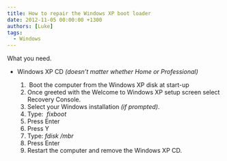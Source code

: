 ```yaml
---
title: How to repair the Windows XP boot loader
date: 2012-11-05 00:00:00 +1300
authors: [Luke]
tags:
  - Windows
---
```


What you need.

* Windows XP CD _(doesn’t matter whether Home or Professional)_

  1.  Boot the computer from the Windows XP disk at start-up
  2. Once greeted with the Welcome to Windows XP setup screen select Recovery Console.
  3. Select your Windows installation _(if prompted)_.
  4. Type:  _fixboot_
  5. Press Enter
  6. Press Y
  7. Type: _fdisk /mbr_
  8. Press Enter
  9. Restart the computer and remove the Windows XP CD.
